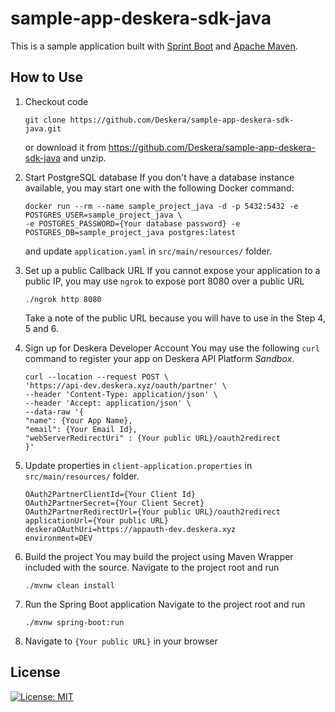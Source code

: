 # sample-app-deskera-sdk-java

This is a sample application built with [Sprint Boot](https://spring.io/projects/spring-boot) and [Apache Maven](https://maven.apache.org/).

## How to Use

1. Checkout code  
    ```
    git clone https://github.com/Deskera/sample-app-deskera-sdk-java.git
    ```  
   or download it from https://github.com/Deskera/sample-app-deskera-sdk-java and unzip.
2. Start PostgreSQL database
   If you don't have a database instance available, you may start one with the following Docker command:
    ```
   docker run --rm --name sample_project_java -d -p 5432:5432 -e POSTGRES_USER=sample_project_java \
   -e POSTGRES_PASSWORD={Your database password} -e POSTGRES_DB=sample_project_java postgres:latest
   ```
    and update `application.yaml` in `src/main/resources/` folder.
3. Set up a public Callback URL
    If you cannot expose your application to a public IP, you may use `ngrok` to expose port 8080 over a public URL
    ```
   ./ngrok http 8080
    ```
   Take a note of the public URL because you will have to use in the Step 4, 5 and 6.
   
4. Sign up for Deskera Developer Account
    You may use the following `curl` command to register your app on Deskera API Platform *Sandbox*.
    ```
    curl --location --request POST \
    'https://api-dev.deskera.xyz/oauth/partner' \
    --header 'Content-Type: application/json' \
    --header 'Accept: application/json' \
    --data-raw '{
    "name": {Your App Name},
    "email": {Your Email Id},
    "webServerRedirectUri" : {Your public URL}/oauth2redirect
    }'
   ```
5. Update properties in `client-application.properties` in `src/main/resources/` folder.
    ```
    OAuth2PartnerClientId={Your Client Id}
    OAuth2PartnerSecret={Your Client Secret}
    OAuth2PartnerRedirectUrl={Your public URL}/oauth2redirect
    applicationUrl={Your public URL}
    deskeraOAuthUri=https://appauth-dev.deskera.xyz
    environment=DEV
    ```
6. Build the project 
    You may build the project using Maven Wrapper included with the source. Navigate to the project root and run
    ```
    ./mvnw clean install
    ```
7. Run the Spring Boot application
   Navigate to the project root and run
   ```
   ./mvnw spring-boot:run 
   ```
8. Navigate to `{Your public URL}` in your browser

## License

[![License: MIT](https://img.shields.io/badge/License-MIT-green.svg)](https://github.com/Deskera/sample-app-deskera-sdk-java/raw/master/LICENSE)